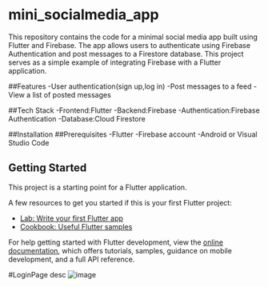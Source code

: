 # mini_socialmedia_app

This repository contains the code for a minimal social media app built
using Flutter and Firebase. The app allows users to authenticate using
Firebase Authentication and post messages to a Firestore database. This
project serves as a simple example of integrating Firebase with a Flutter
application.

##Features
  -User authentication(sign up,log in)
  -Post messages to a feed
  -View a list of posted messages

##Tech Stack
  -Frontend:Flutter
  -Backend:Firebase
    -Authentication:Firebase Authentication
    -Database:Cloud Firestore

##Installation
  ##Prerequisites
    -Flutter
    -Firebase account
    -Android or Visual Studio Code

    

## Getting Started

This project is a starting point for a Flutter application.

A few resources to get you started if this is your first Flutter project:

- [Lab: Write your first Flutter app](https://docs.flutter.dev/get-started/codelab)
- [Cookbook: Useful Flutter samples](https://docs.flutter.dev/cookbook)

For help getting started with Flutter development, view the
[online documentation](https://docs.flutter.dev/), which offers tutorials,
samples, guidance on mobile development, and a full API reference.

#LoginPage
desc
![image](https://github.com/user-attachments/assets/f849d06d-7b73-4e48-90bd-4ffd7522200b)



